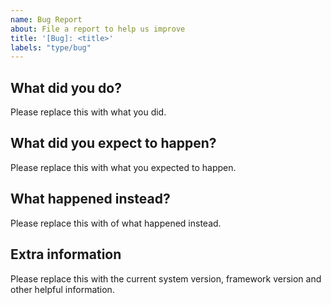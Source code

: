 ```yaml
---
name: Bug Report
about: File a report to help us improve
title: '[Bug]: <title>'
labels: "type/bug"
---
```


## What did you do?

Please replace this with what you did.  

## What did you expect to happen?

Please replace this with what you expected to happen.  

## What happened instead?

Please replace this with of what happened instead.

## Extra information

Please replace this with the current system version, framework version and other helpful information.
